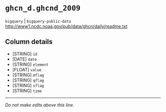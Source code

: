 # `ghcn_d.ghcnd_2009`
`bigquery` | `bigquery-public-data`
http://www1.ncdc.noaa.gov/pub/data/ghcn/daily/readme.txt

## Column details
* [STRING]    `id`
* [DATE]      `date`
* [STRING]    `element`
* [FLOAT]     `value`
* [STRING]    `mflag`
* [STRING]    `qflag`
* [STRING]    `sflag`
* [STRING]    `time`

-------------------------------------------------------------------------------
*Do not make edits above this line.*
